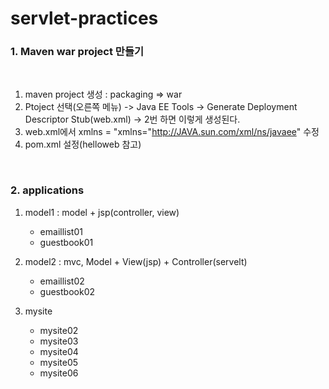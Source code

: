 # servlet-practices

### 1. Maven war project 만들기
﻿
1. maven project 생성 : packaging => war
2. Ptoject 선택(오른쪽 메뉴) -> Java EE Tools -> Generate Deployment Descriptor Stub(web.xml)
-> 2번 하면 이렇게 생성된다.
3. web.xml에서 xmlns = "xmlns="http://JAVA.sun.com/xml/ns/javaee" 수정
4. pom.xml 설정(helloweb 참고)

﻿﻿
### 2. applications
1. model1 : model + jsp(controller, view)
	-	emaillist01
	-	guestbook01

2. model2 : mvc, Model + View(jsp) + Controller(servelt)
	-	emaillist02
	-	guestbook02 
	

3. mysite
	-	mysite02
	-	mysite03
	-	mysite04
	-	mysite05
	-	mysite06

﻿